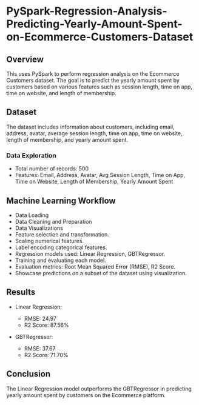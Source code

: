 # PySpark-Regression-Analysis-Predicting-Yearly-Amount-Spent-on-Ecommerce-Customers-Dataset



## Overview
This uses PySpark to perform regression analysis on the Ecommerce Customers dataset. The goal is to predict the yearly amount spent by customers based on various features such as session length, time on app, time on website, and length of membership.

## Dataset
The dataset includes information about customers, including email, address, avatar, average session length, time on app, time on website, length of membership, and yearly amount spent.

### Data Exploration
- Total number of records: 500
- Features: Email, Address, Avatar, Avg Session Length, Time on App, Time on Website, Length of Membership, Yearly Amount Spent

## Machine Learning Workflow
   - Data Loading
   - Data Cleaning and Preparation
   - Data Visualizations
   - Feature selection and transformation.
   - Scaling numerical features.
   - Label encoding categorical features.
   - Regression models used: Linear Regression, GBTRegressor.
   - Training and evaluating each model.
   - Evaluation metrics: Root Mean Squared Error (RMSE), R2 Score.
   - Showcase predictions on a subset of the dataset using visualization.

## Results
- Linear Regression:
   - RMSE: 24.97
   - R2 Score: 87.56%

- GBTRegressor:
   - RMSE: 37.67
   - R2 Score: 71.70%

## Conclusion
The Linear Regression model outperforms the GBTRegressor in predicting yearly amount spent by customers on the Ecommerce platform.

